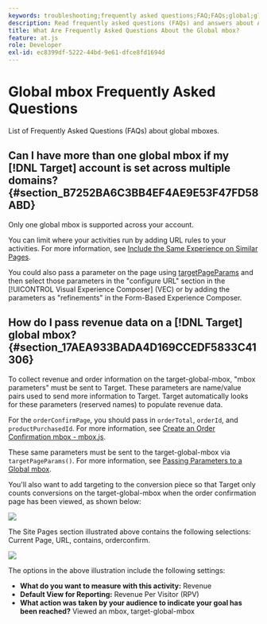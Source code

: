 ```yaml
---
keywords: troubleshooting;frequently asked questions;FAQ;FAQs;global;global mbox
description: Read frequently asked questions (FAQs) and answers about Adobe [!DNL Target] global mboxes.
title: What Are Frequently Asked Questions About the Global mbox?
feature: at.js
role: Developer
exl-id: ec8399df-5222-44bd-9e61-dfce8fd1694d
---
```

# Global mbox Frequently Asked Questions

List of Frequently Asked Questions (FAQs) about global mboxes.

## Can I have more than one global mbox if my [!DNL Target] account is set across multiple domains? {#section_B7252BA6C3BB4EF4AE9E53F47FD58ABD}

Only one global mbox is supported across your account.

You can limit where your activities run by adding URL rules to your activities. For more information, see [Include the Same Experience on Similar Pages](/help/c-experiences/c-visual-experience-composer/temtest.md#task_2539D51A18044F82B0D9895636546781).

You could also pass a parameter on the page using [targetPageParams](/help/c-implementing-target/c-implementing-target-for-client-side-web/targetpageparams.md) and then select those parameters in the "configure URL" section in the [!UICONTROL Visual Experience Composer] (VEC) or by adding the parameters as "refinements" in the Form-Based Experience Composer.

## How do I pass revenue data on a [!DNL Target] global mbox? {#section_17AEA933BADA4D169CCEDF5833C41306}

To collect revenue and order information on the target-global-mbox, "mbox parameters" must be sent to Target. These parameters are name/value pairs used to send more information to Target. Target automatically looks for these parameters (reserved names) to populate revenue data.

For the `orderConfirmPage`, you should pass in `orderTotal`, `orderId`, and `productPurchasedId`. For more information, see [Create an Order Confirmation mbox - mbox.js](/help/c-implementing-target/c-implementing-target-for-client-side-web/t-mbox-download/orderconfirm-create.md#task_0036D5F6C062442788BB55E872816D82).

These same parameters must be sent to the target-global-mbox via `targetPageParams()`. For more information, see [Passing Parameters to a Global mbox](/help/c-implementing-target/c-implementing-target-for-client-side-web/t-mbox-download/c-understanding-global-mbox/pass-parameters-to-global-mbox.md#concept_33362A04146C4E3C8E7089B65F38B5E5).

You'll also want to add targeting to the conversion piece so that Target only counts conversions on the target-global-mbox when the order confirmation page has been viewed, as shown below:

![](assets/revenue1.png)

The Site Pages section illustrated above contains the following selections: Current Page, URL, contains, orderconfirm.

![](assets/revenue2.png)

The options in the above illustration include the following settings:

* **What do you want to measure with this activity:** Revenue 
* **Default View for Reporting:** Revenue Per Visitor (RPV) 
* **What action was taken by your audience to indicate your goal has been reached?** Viewed an mbox, target-global-mbox

